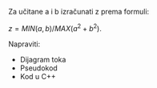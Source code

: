 Za učitane a i b izračunati z prema formuli:

$z=MIN(a,b)/MAX(a^2+b^2)$.

Napraviti:
* Dijagram toka
* Pseudokod
* Kod u C++

